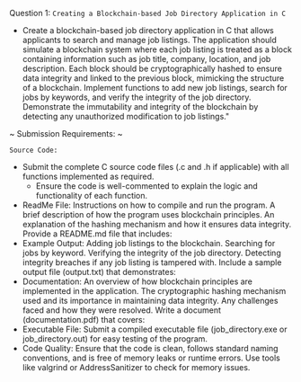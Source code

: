 Question 1: `Creating a Blockchain-based Job Directory Application in C`

- Create a blockchain-based job directory application in C that allows applicants to search and manage job listings. The application should simulate a blockchain system where each job listing is treated as a block containing information such as job title, company, location, and job description. Each block should be cryptographically hashed to ensure data integrity and linked to the previous block, mimicking the structure of a blockchain. Implement functions to add new job listings, search for jobs by keywords, and verify the integrity of the job directory. Demonstrate the immutability and integrity of the blockchain by detecting any unauthorized modification to job listings."

~ Submission Requirements: ~

`Source Code:`
- Submit the complete C source code files (.c and .h if applicable) with all functions implemented as required.
    - Ensure the code is well-commented to explain the logic and functionality of each function.
- ReadMe File:
Instructions on how to compile and run the program.
A brief description of how the program uses blockchain principles.
An explanation of the hashing mechanism and how it ensures data integrity.
Provide a README.md file that includes:
- Example Output:
Adding job listings to the blockchain.
Searching for jobs by keyword.
Verifying the integrity of the job directory.
Detecting integrity breaches if any job listing is tampered with.
Include a sample output file (output.txt) that demonstrates:
- Documentation:
An overview of how blockchain principles are implemented in the application.
The cryptographic hashing mechanism used and its importance in maintaining data integrity.
Any challenges faced and how they were resolved.
Write a document (documentation.pdf) that covers:
- Executable File:
Submit a compiled executable file (job_directory.exe or job_directory.out) for easy testing of the program.
- Code Quality:
Ensure that the code is clean, follows standard naming conventions, and is free of memory leaks or runtime errors.
Use tools like valgrind or AddressSanitizer to check for memory issues.